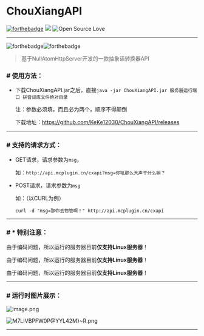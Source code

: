 # ChouXiangAPI

[![forthebadge](https://img.shields.io/badge/PosererdBy-NAServer-red)](https://github.com/KeKe12030/NullAtomHttpServer)  ![](https://img.shields.io/badge/license-MIT-blue)  ![Open Source Love](https://camo.githubusercontent.com/d41b9884bd102b525c8fb9a8c3c8d3bbed2b67f0/68747470733a2f2f6261646765732e66726170736f66742e636f6d2f6f732f76312f6f70656e2d736f757263652e7376673f763d313033)

---

![forthebadge](https://forthebadge.com/images/badges/fuck-it-ship-it.svg)![forthebadge](https://forthebadge.com/images/badges/uses-git.svg)

> 基于NullAtomHttpServer开发的一款抽象话转换器API

### # 使用方法：
+ 下载ChouXiangAPI.jar之后，直接`java -jar ChouXiangAPI.jar 服务器运行端口 拼音词库文件绝对目录`

  注：参数必须填，而且必为两个，顺序不得颠倒

  下载地址：https://github.com/KeKe12030/ChouXiangAPI/releases

---

### # 支持的请求方式：

+ GET请求，请求参数为`msg`，


  如：`http://api.mcplugin.cn/cxapi?msg=你吼那么大声干什么嘛？`



+ POST请求，请求参数为`msg`

  如：（以CURL为例）

  ```shell
  curl -d "msg=那你去物管啊！" http://api.mcplugin.cn/cxapi
  ```

  

---

### # * 特别注意：

由于编码问题，所以运行的服务器目前**仅支持Linux服务器**！

由于编码问题，所以运行的服务器目前**仅支持Linux服务器**！

由于编码问题，所以运行的服务器目前**仅支持Linux服务器**！

---

### # 运行时图片展示：

![image.png](https://pic.rmb.bdstatic.com/bjh/e8db6c5e226f2b4b80b56fb34c5819c6.png)

![M7LIVBPFW0P@YY`L42`M}~R.png](https://pic.rmb.bdstatic.com/bjh/699c3db6dc0c116d3d577dd839607b8f.png)

---